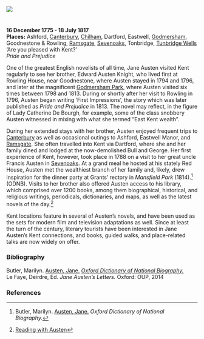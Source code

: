 <a href="https://dev.visual-essays.app"><img src="https://dev-visual-essays.netlify.app/images/ve-button.png"></a>
<param ve-config title="Jane Austen" author="Susan Civale" layout="vtl" 
banner="https://stor.artstor.org/stor/a8bc686a-046f-4df8-8946-dd34baf364cc" description="Susan Civale discusses the many family visits to Kent of famous English novelist Jane Austen and how these might be reflected in her writing.">

<!-- Global Entities -->
<param ve-entity eid="Q29303" title="Canterbury">
<param ve-entity eid="Q17529295" title="Godmersham Park">
<param ve-entity eid="Q736439" title="Ramsgate">
<param ve-entity eid="Q939838" title="Sevenoaks">
<param ve-entity eid="Q665489" title="Tunbridge Wells">

<!-- Base map centred on Canterbury -->
<!-- param ve-map center="Q29303" zoom="10" -->

<!-- Historical map layers -->
<param ve-map-layer active allmaps allmaps-id="3cec6f180298eeb9" title="Mudge 1801">

#

**16 December 1775 - 18 July 1817**    
**Places:** Ashford, [Canterbury](/austen/austen-canterbury), [Chilham](/austen/austen-chilham), Dartford, Eastwell, [Godmersham](/austen/austen-godmersham), Goodnestone & Rowling, [Ramsgate](/austen/austen-ramsgate), [Sevenoaks](/austen/austen-sevenoaks), Tonbridge, [Tunbridge Wells](/austen/austen-tunbridge-wells)   
‘Are you pleased with Kent?’   
_Pride and Prejudice_
<param ve-image url="https://upload.wikimedia.org/wikipedia/commons/2/2a/CassandraAusten-JaneAusten%28c.1810%29_intensified.jpg" label="Jane Austen" attribution="Cassandra Austen (1773-1845), digitally processed by Amano1, Public domain, via Wikimedia Commons">
<!-- Base map centred on Boughton Malherbe -->
<param ve-map center="Q2161900" zoom="9.5">
<param ve-entity eid="Q725261" title="Ashford">
<param ve-entity eid="Q1004824" title="Chilham">
<param ve-entity eid="Q858775" title="Dartford">
<param ve-entity eid="Q936183" title="Tonbridge">
<param ve-entity eid="Q26324024" aliases="Rowling House">

One of the greatest English novelists of all time, Jane Austen visited Kent regularly to see her brother, Edward Austen Knight, who lived first at Rowling House, near Goodnestone, where Austen stayed in 1794 and 1796, and later at the magnificent [Godmersham Park](/austen/austen-godmersham), where Austen visited six times between 1798 and 1813.  During or shortly after her visit to Rowling in 1796, Austen began writing ‘First Impressions’, the story which was later published as _Pride and Prejudice_ in 1813.  The novel may reflect, in the figure of Lady Catherine De Bourgh, for example, some of the class snobbery Austen witnessed in mixing with what she termed “East Kent wealth”. 
<param ve-image url="https://stor.artstor.org/stor/16f50fe5-af80-4d10-a5f4-9820d3e7c63c" label="Back view of Godmersham Park" attribution="Martin Crowther">
<param ve-map primary center="Q29303" zoom="11">
<param ve-entity eid="Q26324024" aliases="Rowling House">

During her extended stays with her brother, Austen enjoyed frequent trips to [Canterbury](/austen/austen/-canterbury) as well as occasional outings to Ashford, Eastwell Manor, and [Ramsgate](/austen/austen-ramsgate).  She often travelled into Kent via Dartford, where she and her family dined and lodged at the now-demolished Bull and George.  Her first experience of Kent, however, took place in 1788 on a visit to her great uncle Francis Austen in [Sevenoaks](/austen/austen-sevenoaks).  At a grand meal he hosted at his stately Red House, Austen met the wealthiest branch of her family and, likely, drew inspiration for the dinner party at Grants’ rectory in _Mansfield Park_ (1814).[^ref1] (ODNB).  Visits to her brother also offered Austen access to his library, which comprised over 1200 books, among them biographical, historical, and religious writings, periodicals, dictionaries, and maps, as well as the latest novels of the day.[^ref2] 
<param ve-image iiif url="https://upload.wikimedia.org/wikipedia/commons/7/77/Eastwell_Manor_Hotel%2C_Boughton_Lees_-_geograph.org.uk_-_129089.jpg" label="Eastwell Manor Hotel, Boughton Lees - geograph.org.uk" attribution="Penny Mayes / Eastwell Manor Hotel, Boughton Lees" license="CC BY-SA 2.0">
<param ve-map primary center="Q2161900" zoom="9.5">
<param ve-entity eid="Q725261" aliases="Ashford">
<param ve-entity eid="Q2540442" aliases="Eastwell Manor">
<param ve-entity eid="Q17545495" aliases="Red House">

Kent locations feature in several of Austen’s novels, and have been used as the sets for modern film and television adaptations as well.  Since at least the turn of the century, literary tourists have been interested in Jane Austen’s Kent connections, and books, guided walks, and place-related talks are now widely on offer. 
<param ve-image url="https://upload.wikimedia.org/wikipedia/commons/3/31/The_Red_House%2C_Sevenoaks-geograph.org-3419824.jpg" label="The Red House, Sevenoaks -geograph.org" attribution="N. Chadwick / The Red House" license="CC BY-SA 2.0">

### Bibliography 
Butler, Marilyn.  [Austen, Jane.](https://doi.org/10.1093/ref:odnb/904) [_Oxford Dictionary of National Biography._](https://www.oxforddnb.com/view/10.1093/ref:odnb/9780198614128.001.0001/odnb-9780198614128-e-904)   
Le Faye, Deirdre, Ed. _Jane Austen’s Letters._ Oxford: OUP, 2014
<param ve-image url="https://stor.artstor.org/stor/c86080d7-264e-47fd-b156-9033306d9c0e" label="Steps in the grounds of Godmersham Park" attribution="Martin Crowther">

### References

[^ref1]: Butler, Marilyn.  [Austen, Jane.](https://doi.org/10.1093/ref:odnb/904) _Oxford Dictionary of National Biography._
[^ref2]: [Reading with Austen](https://readingwithaustenblog.com/)  
